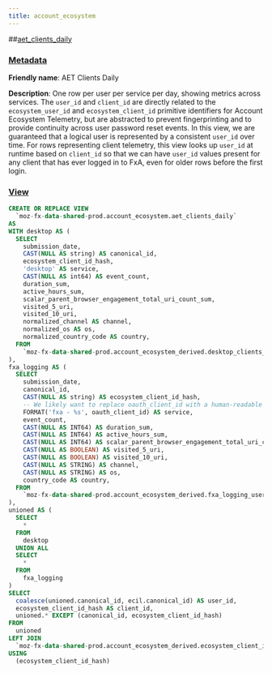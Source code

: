 ```yaml
---
title: account_ecosystem
---
```


##[aet_clients_daily](https://github.com/mozilla/bigquery-etl/blob/master/sql/moz-fx-data-shared-prod/account_ecosystem/aet_clients_daily)
### [Metadata](https://github.com/mozilla/bigquery-etl/blob/master/sql/moz-fx-data-shared-prod/account_ecosystem/aet_clients_daily/metadata.yaml)

**Friendly name**: AET Clients Daily

**Description**: One row per user per service per day, showing metrics across services.
The `user_id` and `client_id` are directly related to the `ecosystem_user_id` and `ecosystem_client_id` primitive identifiers for Account Ecosystem Telemetry, but are abstracted to prevent fingerprinting and to provide continuity across user password reset events. In this view, we are guaranteed that a logical user is represented by a consistent `user_id` over time.
For rows representing client telemetry, this view looks up `user_id` at runtime based on `client_id` so that we can have `user_id` values present for any client that has ever logged in to FxA, even for older rows before the first login.


### [View](https://github.com/mozilla/bigquery-etl/blob/master/sql/moz-fx-data-shared-prod/account_ecosystem/aet_clients_daily/view.sql)

~~~~sql
CREATE OR REPLACE VIEW
  `moz-fx-data-shared-prod.account_ecosystem.aet_clients_daily`
AS
WITH desktop AS (
  SELECT
    submission_date,
    CAST(NULL AS string) AS canonical_id,
    ecosystem_client_id_hash,
    'desktop' AS service,
    CAST(NULL AS int64) AS event_count,
    duration_sum,
    active_hours_sum,
    scalar_parent_browser_engagement_total_uri_count_sum,
    visited_5_uri,
    visited_10_uri,
    normalized_channel AS channel,
    normalized_os AS os,
    normalized_country_code AS country,
  FROM
    `moz-fx-data-shared-prod.account_ecosystem_derived.desktop_clients_daily_v1`
),
fxa_logging AS (
  SELECT
    submission_date,
    canonical_id,
    CAST(NULL AS string) AS ecosystem_client_id_hash,
    -- We likely want to replace oauth_client_id with a human-readable service name.
    FORMAT('fxa - %s', oauth_client_id) AS service,
    event_count,
    CAST(NULL AS INT64) AS duration_sum,
    CAST(NULL AS INT64) AS active_hours_sum,
    CAST(NULL AS INT64) AS scalar_parent_browser_engagement_total_uri_count_sum,
    CAST(NULL AS BOOLEAN) AS visited_5_uri,
    CAST(NULL AS BOOLEAN) AS visited_10_uri,
    CAST(NULL AS STRING) AS channel,
    CAST(NULL AS STRING) AS os,
    country_code AS country,
  FROM
    `moz-fx-data-shared-prod.account_ecosystem_derived.fxa_logging_users_daily_v1`
),
unioned AS (
  SELECT
    *
  FROM
    desktop
  UNION ALL
  SELECT
    *
  FROM
    fxa_logging
)
SELECT
  coalesce(unioned.canonical_id, ecil.canonical_id) AS user_id,
  ecosystem_client_id_hash AS client_id,
  unioned.* EXCEPT (canonical_id, ecosystem_client_id_hash)
FROM
  unioned
LEFT JOIN
  `moz-fx-data-shared-prod.account_ecosystem_derived.ecosystem_client_id_lookup_v1` AS ecil
USING
  (ecosystem_client_id_hash)
~~~~
